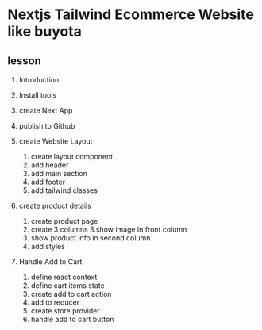# Nextjs Tailwind Ecommerce Website like buyota

## lesson
 
1. Introduction
2. Install tools
3. create Next App
4. publish to Github 


2. create Website Layout
    1. create layout component
    2. add header 
    3. add main section
    4. add footer
    5. add tailwind classes

3. create product details
    1. create product page
    2. create 3 columns
    3.show image in front column
    4. show product info in second column
    5. add styles
    
4. Handle Add to Cart
    1. define react context
    2. define cart items state
    3. create add to cart action
    4. add to reducer
    5. create store provider 
    6. handle add to cart button
